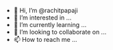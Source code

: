 - 👋 Hi, I’m @rachitpapaji
- 👀 I’m interested in ...
- 🌱 I’m currently learning ...
- 💞️ I’m looking to collaborate on ...
- 📫 How to reach me ...

<!---
rachitpapaji/rachitpapaji is a ✨ special ✨ repository because its `README.md` (this file) appears on your GitHub profile.
You can click the Preview link to take a look at your changes.
--->

